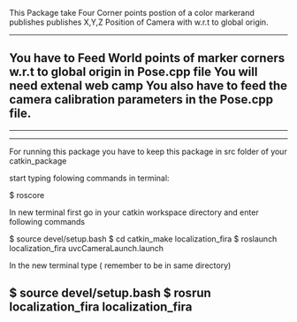 

This Package take Four Corner points postion of a color markerand 
publishes publishes X,Y,Z Position of Camera with w.r.t to global origin.

 

------------------------------------------------------------------------------------------------------------------------------------------------
You have to Feed World points of marker corners w.r.t to global origin in Pose.cpp file
You will need extenal web camp
You also have to feed the camera calibration parameters in the Pose.cpp file.
------------------------------------------------------------------------------------------------------------------------------------------------


------------------------------------------------------------------------------------------------------------------------------------------------
------------------------------------------------------------------------------------------------------------------------------------------------
For running this package you have to keep this package in src folder of your catkin_package

start typing folowing commands in terminal:

$ roscore


In new terminal first go in your catkin workspace directory and enter following commands

$ source devel/setup.bash
$ cd catkin_make localization_fira
$ roslaunch localization_fira uvcCameraLaunch.launch

In the new terminal type ( remember to be in same directory)

$ source devel/setup.bash
$ rosrun localization_fira localization_fira
---------------------------------------------------------------------------------------------------------------------------------------------------




